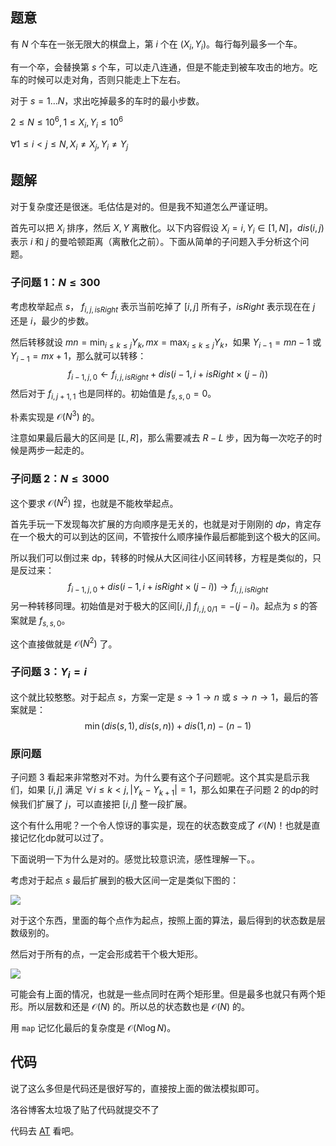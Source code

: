## 题意
有 $N$ 个车在一张无限大的棋盘上，第 $i$ 个在 $(X_i,Y_i)$。每行每列最多一个车。

有一个卒，会替换第 $s$ 个车，可以走八连通，但是不能走到被车攻击的地方。吃车的时候可以走对角，否则只能走上下左右。

对于 $s=1\dots N$，求出吃掉最多的车时的最小步数。

$2\le N\le 10^6,1\le X_i,Y_i\le 10^6$

$\forall 1\le i<j\le N,X_i\ne X_j,Y_i\ne Y_j$

## 题解
对于复杂度还是很迷。毛估估是对的。但是我不知道怎么严谨证明。

首先可以把 $X_i$ 排序，然后 $X,Y$ 离散化。以下内容假设 $X_i=i,Y_i\in[1,N]$，$dis(i,j)$ 表示 $i$ 和 $j$ 的曼哈顿距离（离散化之前）。下面从简单的子问题入手分析这个问题。

###  子问题 $1$：$N\le 300$

考虑枚举起点 $s$， $f_{i,j,isRight}$ 表示当前吃掉了 $[i,j]$ 所有子，$isRight$ 表示现在在 $j$ 还是 $i$，最少的步数。

然后转移就设 $mn=\min_{i\le k\le j}Y_k,mx=\max_{i\le k\le j}Y_k$，如果 $Y_{i-1}=mn-1$ 或 $Y_{i-1}=mx+1$，那么就可以转移：
$$
f_{i-1,j,0}\leftarrow f_{i,j,isRight}+dis(i-1,i+isRight\times(j-i))
$$
然后对于 $f_{i,j+1,1}$ 也是同样的。初始值是 $f_{s,s,0}=0$。

朴素实现是 $\mathcal O(N^3)$ 的。

注意如果最后最大的区间是 $[L,R]$，那么需要减去 $R-L$ 步，因为每一次吃子的时候是两步一起走的。

### 子问题 $2$：$N\le 3000$

这个要求 $\mathcal O(N^2)$ 捏，也就是不能枚举起点。

首先手玩一下发现每次扩展的方向顺序是无关的，也就是对于刚刚的 $dp$，肯定存在一个极大的可以到达的区间，不管按什么顺序操作最后都能到这个极大的区间。

所以我们可以倒过来 dp，转移的时候从大区间往小区间转移，方程是类似的，只是反过来：
$$
f_{i-1,j,0}+dis(i-1,i+isRight\times(j-i))\rightarrow f_{i,j,isRight}
$$
另一种转移同理。初始值是对于极大的区间$[i,j]$ $f_{i,j,0/1}=-(j-i)$。起点为 $s$ 的答案就是 $f_{s,s,0}$。

这个直接做就是 $\mathcal O(N^2)$ 了。

### 子问题 $3$：$Y_i=i$

这个就比较憨憨。对于起点 $s$，方案一定是 $s\to 1\to n$ 或 $s\to n\to 1$，最后的答案就是：
$$
\min(dis(s,1),dis(s,n))+dis(1,n)-(n-1)
$$

### 原问题

子问题 $3$ 看起来非常憨对不对。为什么要有这个子问题呢。这个其实是启示我们，如果 $[i,j]$ 满足 $\forall i\le k<j,|Y_k-Y_{k+1}|=1$，那么如果在子问题 $2$ 的dp的时候我们扩展了 $j$，可以直接把 $[i,j]$ 整一段扩展。

这个有什么用呢？一个令人惊讶的事实是，现在的状态数变成了 $\mathcal O(N)$！也就是直接记忆化dp就可以过了。

下面说明一下为什么是对的。感觉比较意识流，感性理解一下。。

考虑对于起点 $s$ 最后扩展到的极大区间一定是类似下图的：

![](https://cdn.luogu.com.cn/upload/image_hosting/2j795wue.png) 

对于这个东西，里面的每个点作为起点，按照上面的算法，最后得到的状态数是层数级别的。

然后对于所有的点，一定会形成若干个极大矩形。

![](https://cdn.luogu.com.cn/upload/image_hosting/9obmxfu5.png)

可能会有上面的情况，也就是一些点同时在两个矩形里。但是最多也就只有两个矩形。所以层数和还是 $\mathcal O(N)$ 的。所以总的状态数也是 $\mathcal O(N)$ 的。

用 `map` 记忆化最后的复杂度是 $\mathcal O(N\log N)$。

## 代码

说了这么多但是代码还是很好写的，直接按上面的做法模拟即可。

洛谷博客太垃圾了贴了代码就提交不了

代码去 [AT](https://atcoder.jp/contests/agc047/submissions/37863886) 看吧。